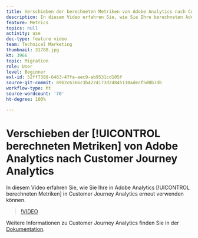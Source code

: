 ```yaml
---
title: Verschieben der berechneten Metriken von Adobe Analytics nach Customer Journey Analytics
description: In diesem Video erfahren Sie, wie Sie Ihre berechneten Adobe Analytics-Metriken in Customer Journey Analytics erneut verwenden können.
feature: Metrics
topics: null
activity: use
doc-type: feature video
team: Technical Marketing
thumbnail: 31788.jpg
kt: 3966
topic: Migration
role: User
level: Beginner
exl-id: 52ff7388-6463-47fa-aec9-ab9531cd105f
source-git-commit: 89b2c6366c3b4224173d24845110adecf5d0b7db
workflow-type: ht
source-wordcount: '70'
ht-degree: 100%

---
```


# Verschieben der [!UICONTROL berechneten Metriken] von Adobe Analytics nach Customer Journey Analytics

In diesem Video erfahren Sie, wie Sie Ihre in Adobe Analytics [!UICONTROL berechneten Metriken] in Customer Journey Analytics erneut verwenden können.

>[!VIDEO](https://video.tv.adobe.com/v/31788/?quality=12&learn=on)

Weitere Informationen zu Customer Journey Analytics finden Sie in der [Dokumentation](https://experienceleague.adobe.com/docs/analytics-platform/using/cja-landing.html?lang=de).
